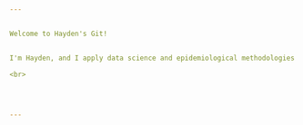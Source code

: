 ```yaml
---


Welcome to Hayden's Git!


I'm Hayden, and I apply data science and epidemiological methodologies to address challenges in healthcare. Population health is complex in nature. My scientific curiosity has helped me land a diverse portfolio, ranging from global health implementation to health economics and outcomes research (HEOR). Here, you will find source code for modelling, report automation, and general programming. 

<br>




---
```



